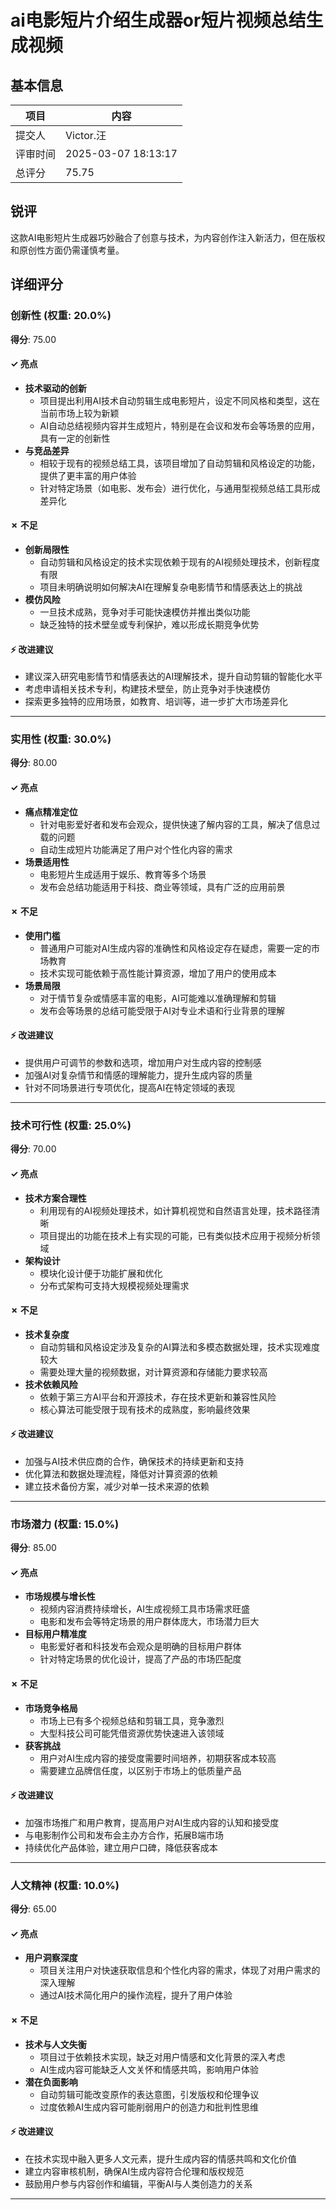 # ai电影短片介绍生成器or短片视频总结生成视频

## 基本信息

| 项目 | 内容 |
|------|------|
| 提交人 | Victor.汪 |
| 评审时间 | 2025-03-07 18:13:17 |
| 总评分 | 75.75 |

## 锐评

这款AI电影短片生成器巧妙融合了创意与技术，为内容创作注入新活力，但在版权和原创性方面仍需谨慎考量。

## 详细评分

### 创新性 (权重: 20.0%)

**得分**: 75.00

#### ✓ 亮点

* **技术驱动的创新**
  * 项目提出利用AI技术自动剪辑生成电影短片，设定不同风格和类型，这在当前市场上较为新颖
  * AI自动总结视频内容并生成短片，特别是在会议和发布会等场景的应用，具有一定的创新性
* **与竞品差异**
  * 相较于现有的视频总结工具，该项目增加了自动剪辑和风格设定的功能，提供了更丰富的用户体验
  * 针对特定场景（如电影、发布会）进行优化，与通用型视频总结工具形成差异化

#### ✗ 不足

* **创新局限性**
  * 自动剪辑和风格设定的技术实现依赖于现有的AI视频处理技术，创新程度有限
  * 项目未明确说明如何解决AI在理解复杂电影情节和情感表达上的挑战
* **模仿风险**
  * 一旦技术成熟，竞争对手可能快速模仿并推出类似功能
  * 缺乏独特的技术壁垒或专利保护，难以形成长期竞争优势

#### ⚡ 改进建议

* 建议深入研究电影情节和情感表达的AI理解技术，提升自动剪辑的智能化水平
* 考虑申请相关技术专利，构建技术壁垒，防止竞争对手快速模仿
* 探索更多独特的应用场景，如教育、培训等，进一步扩大市场差异化

---

### 实用性 (权重: 30.0%)

**得分**: 80.00

#### ✓ 亮点

* **痛点精准定位**
  * 针对电影爱好者和发布会观众，提供快速了解内容的工具，解决了信息过载的问题
  * 自动生成短片功能满足了用户对个性化内容的需求
* **场景适用性**
  * 电影短片生成适用于娱乐、教育等多个场景
  * 发布会总结功能适用于科技、商业等领域，具有广泛的应用前景

#### ✗ 不足

* **使用门槛**
  * 普通用户可能对AI生成内容的准确性和风格设定存在疑虑，需要一定的市场教育
  * 技术实现可能依赖于高性能计算资源，增加了用户的使用成本
* **场景局限**
  * 对于情节复杂或情感丰富的电影，AI可能难以准确理解和剪辑
  * 发布会等场景的总结可能受限于AI对专业术语和行业背景的理解

#### ⚡ 改进建议

* 提供用户可调节的参数和选项，增加用户对生成内容的控制感
* 加强AI对复杂情节和情感的理解能力，提升生成内容的质量
* 针对不同场景进行专项优化，提高AI在特定领域的表现

---

### 技术可行性 (权重: 25.0%)

**得分**: 70.00

#### ✓ 亮点

* **技术方案合理性**
  * 利用现有的AI视频处理技术，如计算机视觉和自然语言处理，技术路径清晰
  * 项目提出的功能在技术上有实现的可能，已有类似技术应用于视频分析领域
* **架构设计**
  * 模块化设计便于功能扩展和优化
  * 分布式架构可支持大规模视频处理需求

#### ✗ 不足

* **技术复杂度**
  * 自动剪辑和风格设定涉及复杂的AI算法和多模态数据处理，技术实现难度较大
  * 需要处理大量的视频数据，对计算资源和存储能力要求较高
* **技术依赖风险**
  * 依赖于第三方AI平台和开源技术，存在技术更新和兼容性风险
  * 核心算法可能受限于现有技术的成熟度，影响最终效果

#### ⚡ 改进建议

* 加强与AI技术供应商的合作，确保技术的持续更新和支持
* 优化算法和数据处理流程，降低对计算资源的依赖
* 建立技术备份方案，减少对单一技术来源的依赖

---

### 市场潜力 (权重: 15.0%)

**得分**: 85.00

#### ✓ 亮点

* **市场规模与增长性**
  * 视频内容消费持续增长，AI生成视频工具市场需求旺盛
  * 电影和发布会等特定场景的用户群体庞大，市场潜力巨大
* **目标用户精准度**
  * 电影爱好者和科技发布会观众是明确的目标用户群体
  * 针对特定场景的优化设计，提高了产品的市场匹配度

#### ✗ 不足

* **市场竞争格局**
  * 市场上已有多个视频总结和剪辑工具，竞争激烈
  * 大型科技公司可能凭借资源优势快速进入该领域
* **获客挑战**
  * 用户对AI生成内容的接受度需要时间培养，初期获客成本较高
  * 需要建立品牌信任度，以区别于市场上的低质量产品

#### ⚡ 改进建议

* 加强市场推广和用户教育，提高用户对AI生成内容的认知和接受度
* 与电影制作公司和发布会主办方合作，拓展B端市场
* 持续优化产品体验，建立用户口碑，降低获客成本

---

### 人文精神 (权重: 10.0%)

**得分**: 65.00

#### ✓ 亮点

* **用户洞察深度**
  * 项目关注用户对快速获取信息和个性化内容的需求，体现了对用户需求的深入理解
  * 通过AI技术简化用户的操作流程，提升了用户体验

#### ✗ 不足

* **技术与人文失衡**
  * 项目过于依赖技术实现，缺乏对用户情感和文化背景的深入考虑
  * AI生成内容可能缺乏人文关怀和情感共鸣，影响用户体验
* **潜在负面影响**
  * 自动剪辑可能改变原作的表达意图，引发版权和伦理争议
  * 过度依赖AI生成内容可能削弱用户的创造力和批判性思维

#### ⚡ 改进建议

* 在技术实现中融入更多人文元素，提升生成内容的情感共鸣和文化价值
* 建立内容审核机制，确保AI生成内容符合伦理和版权规范
* 鼓励用户参与内容创作和编辑，平衡AI与人类创造力的关系

---

